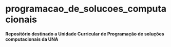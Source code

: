 # programacao_de_solucoes_computacionais

#### Repositório destinado a Unidade Curricular de Programação de soluções computacionais da UNA
